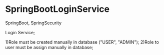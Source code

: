 # SpringBootLoginService
SpringBoot, SpringSecurity

Login Service;


1)Role must be created manually in database ("USER", "ADMIN");
2)Role to user must be assign manually in database;
